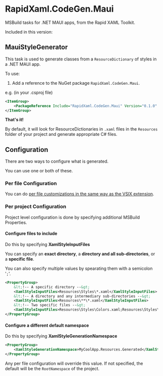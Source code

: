 # RapidXaml.CodeGen.Maui

MSBuild tasks for .NET MAUI apps, from the Rapid XAML Toolkit.

Included in this version:

## MauiStyleGenerator

This task is used to generate classes from a `ResourceDictionary` of styles in a .NET MAUI app.

To use:

1. Add a reference to the NuGet package `RapidXaml.CodeGen.Maui`.

e.g. (in your .csproj file)
```xml
<ItemGroup>
	<PackageReference Include="RapidXaml.CodeGen.Maui" Version="0.1.0" />
</ItemGroup>
```

**That's it!**

By default, it will look for ResourceDictionaries in `.xaml` files in the `Resources` folder of your project and generate appropriate C# files.

## Configuration

There are two ways to configure what is generated.

You can use  one or both of these.

### Per file Configuration

You can do [per file customizations in the same way as the VSIX extension](https://github.com/mrlacey/XamlStyleTypes#configuration).

### Per project Configuration

Project level configuration is done by specifying additional MSBuild Properties.

#### Configure files to include

Do this by specifying **XamlStyleInputFiles**

You can specify an **exact directory**, a **directory and all sub-directories**, or a **specific file**.

You can also specify multiple values by spearating them with a semicolon '`;`'.

```xml
<PropertyGroup>
	&lt;!-- A specific directory --&gt;
	<XamlStyleInputFiles>Resources\Styles\*.xaml</XamlStyleInputFiles>
	&lt;!-- A directory and any intermediary sub-directories --&gt;
	<XamlStyleInputFiles>Resources\**\*.xaml</XamlStyleInputFiles>
	&lt;!-- Two specific files --&gt;
	<XamlStyleInputFiles>Resources\Styles\Colors.xaml;Resources\Styles\Styles.xaml</XamlStyleInputFiles>
</PropertyGroup>
```

#### Configure a different default namespace

Do this by specifying **XamlStyleGenerationNamespace**

```xml
<PropertyGroup>
	<XamlStyleGenerationNamespace>MyCoolApp.Resources.Generated</XamlStyleGenerationNamespace>
</PropertyGroup>
```

Any per file configuration will override this value. If not specified, the default will be the `RootNamespace` of the project.
